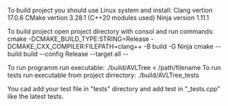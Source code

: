 
To build project you should use Linux system and install:
    Clang vertion 17.0.6
    CMake vertion 3.28.1 (C++20 modules used)
    Ninja version 1.11.1

To build project open project directory with consol and run commands:
    cmake -DCMAKE_BUILD_TYPE:STRING=Release -DCMAKE_CXX_COMPILER:FILEPATH=clang++ -B build -G Ninja
    cmake --build build --config Release --target all --

To run programm run executable:
    ./build/AVLTree < /path/filename
To run tests run executable from project dirrectory:
    ./build/AVLTree_tests

You cad add your test file in "tests" directory and add test in "_tests.cpp" like the latest tests.
